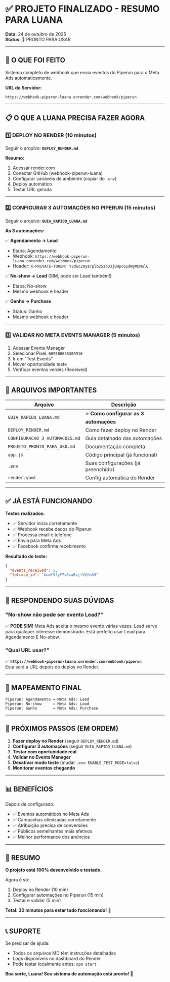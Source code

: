 # ✅ PROJETO FINALIZADO - RESUMO PARA LUANA

**Data:** 24 de outubro de 2025  
**Status:** 🎉 PRONTO PARA USAR

---

## 🎯 O QUE FOI FEITO

Sistema completo de webhook que envia eventos do Piperun para o Meta Ads automaticamente.

**URL do Servidor:**
```
https://webhook-piperun-luana.onrender.com/webhook/piperun
```

---

## 📋 O QUE A LUANA PRECISA FAZER AGORA

### 1️⃣ DEPLOY NO RENDER (10 minutos)

Seguir o arquivo: **`DEPLOY_RENDER.md`**

**Resumo:**
1. Acessar render.com
2. Conectar GitHub (webhook-piperun-luana)
3. Configurar variáveis de ambiente (copiar do `.env`)
4. Deploy automático
5. Testar URL gerada

---

### 2️⃣ CONFIGURAR 3 AUTOMAÇÕES NO PIPERUN (15 minutos)

Seguir o arquivo: **`GUIA_RAPIDO_LUANA.md`**

**As 3 automações:**

✅ **Agendamento → Lead**
- Etapa: Agendamento
- Webhook: `https://webhook-piperun-luana.onrender.com/webhook/piperun`
- Header: `X-PRIVATE-TOKEN: Y2duc29yaTplb25zb3JjQHpcGydWyMDMwlQ`

✅ **No-show → Lead** (SIM, pode ser Lead também!)
- Etapa: No-show
- Mesmo webhook e header

✅ **Ganho → Purchase**
- Status: Ganho
- Mesmo webhook e header

---

### 3️⃣ VALIDAR NO META EVENTS MANAGER (5 minutos)

1. Acessar Events Manager
2. Selecionar Pixel: `609508655369916`
3. Ir em "Test Events"
4. Mover oportunidade teste
5. Verificar eventos verdes (Received)

---

## 📁 ARQUIVOS IMPORTANTES

| Arquivo | Descrição |
|---------|-----------|
| `GUIA_RAPIDO_LUANA.md` | ⭐ **Como configurar as 3 automações** |
| `DEPLOY_RENDER.md` | Como fazer deploy no Render |
| `CONFIGURACAO_3_AUTOMACOES.md` | Guia detalhado das automações |
| `PROJETO_PRONTO_PARA_USO.md` | Documentação completa |
| `app.js` | Código principal (já funcional) |
| `.env` | Suas configurações (já preenchido) |
| `render.yaml` | Config automática do Render |

---

## ✅ JÁ ESTÁ FUNCIONANDO

**Testes realizados:**
- ✅ Servidor inicia corretamente
- ✅ Webhook recebe dados do Piperun
- ✅ Processa email e telefone
- ✅ Envia para Meta Ads
- ✅ Facebook confirma recebimento

**Resultado do teste:**
```json
{
  "events_received": 1,
  "fbtrace_id": "AumYSfyP7v8saBvjfVQYeAH"
}
```

---

## 💬 RESPONDENDO SUAS DÚVIDAS

### "No-show não pode ser evento Lead?"
✅ **PODE SIM!** Meta Ads aceita o mesmo evento várias vezes. Lead serve para qualquer interesse demonstrado. Está perfeito usar Lead para Agendamento E No-show.

### "Qual URL usar?"
✅ **`https://webhook-piperun-luana.onrender.com/webhook/piperun`**  
Esta será a URL depois do deploy no Render.

---

## 🎯 MAPEAMENTO FINAL

```
Piperun: Agendamento → Meta Ads: Lead
Piperun: No-show     → Meta Ads: Lead
Piperun: Ganho       → Meta Ads: Purchase
```

---

## 🚀 PRÓXIMOS PASSOS (EM ORDEM)

1. **Fazer deploy no Render** (seguir `DEPLOY_RENDER.md`)
2. **Configurar 3 automações** (seguir `GUIA_RAPIDO_LUANA.md`)
3. **Testar com oportunidade real**
4. **Validar no Events Manager**
5. **Desativar modo teste** (mudar `.env`: `ENABLE_TEST_MODE=false`)
6. **Monitorar eventos chegando**

---

## 📊 BENEFÍCIOS

Depois de configurado:
- ✅ Eventos automáticos no Meta Ads
- ✅ Campanhas otimizadas corretamente
- ✅ Atribuição precisa de conversões
- ✅ Públicos semelhantes mais efetivos
- ✅ Melhor performance dos anúncios

---

## 🎉 RESUMO

**O projeto está 100% desenvolvido e testado.**

Agora é só:
1. Deploy no Render (10 min)
2. Configurar automações no Piperun (15 min)
3. Testar e validar (5 min)

**Total: 30 minutos para estar tudo funcionando!** 🚀

---

## 📞 SUPORTE

Se precisar de ajuda:
- Todos os arquivos MD têm instruções detalhadas
- Logs disponíveis no dashboard do Render
- Pode testar localmente antes: `npm start`

**Boa sorte, Luana! Seu sistema de automação está pronto! 🎯**
